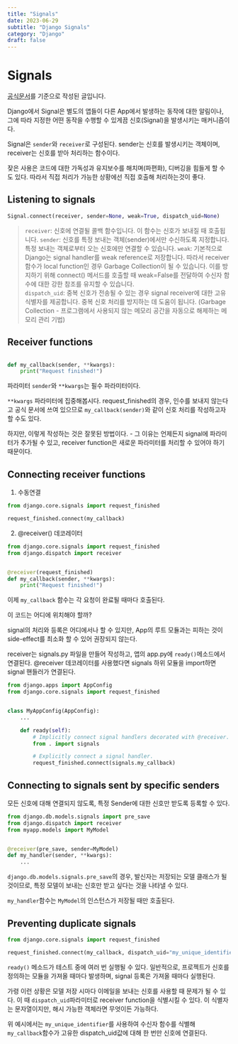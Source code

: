 ```yaml
---
title: "Signals"
date: 2023-06-29
subtitle: "Django Signals"
category: "Django"
draft: false
---
```


# Signals

[공식문서](https://docs.djangoproject.com/en/4.2/topics/signals/)를 기준으로 작성된 글입니다.

Django에서 Signal은 별도의 앱들이 다른 App에서 발생하는 동작에 대한 알림이나, 그에 따라 지정한 어떤 동작을 수행할 수 있게끔 신호(Signal)을 발생시키는 매커니즘이다.

Signal은 `sender`와 `receiver`로 구성된다. sender는 신호를 발생시키는 객체이며, receiver는 신호를 받아 처리하는 함수이다.

잦은 사용은 코드에 대한 가독성과 유지보수를 해치며(파편화), 디버깅을 힘들게 할 수도 있다. 따라서 직접 처리가 가능한 상황에선 직접 호출해 처리하는것이 좋다.

## Listening to signals

```python
Signal.connect(receiver, sender=None, weak=True, dispatch_uid=None)
```

> `receiver`: 신호에 연결될 콜백 함수입니다. 이 함수는 신호가 보내질 때 호출됩니다.
> `sender`: 신호를 특정 보내는 객체(sender)에서만 수신하도록 지정합니다. 특정 보내는 객체로부터 오는 신호에만 연결할 수 있습니다.
> `weak`: 기본적으로 Django는 signal handler를 weak reference로 저장합니다. 따라서 receiver 함수가 local function인 경우 Garbage Collection이 될 수 있습니다. 이를 방지하기 위해 connect() 메서드를 호출할 때 weak=False를 전달하여 수신자 함수에 대한 강한 참조를 유지할 수 있습니다.  
> `dispatch_uid`: 중복 신호가 전송될 수 있는 경우 signal receiver에 대한 고유 식별자를 제공합니다. 중복 신호 처리를 방지하는 데 도움이 됩니다.
> (Garbage Collection - 프로그램에서 사용되지 않는 메모리 공간을 자동으로 해제하는 메모리 관리 기법)

## Receiver functions

```python

def my_callback(sender, **kwargs):
    print("Request finished!")
```

파라미터 `sender`와 `**kwargs`는 필수 파라미터이다.

`**kwargs` 파라미터에 집중해봅시다. request_finished의 경우, 인수를 보내지 않는다고 공식 문서에 쓰여 있으므로 `my_callback(sender)`와 같이 신호 처리를 작성하고자 할 수도 있다.

하지만, 이렇게 작성하는 것은 잘못된 방법이다. - 그 이유는 언제든지 signal에 파라미터가 추가될 수 있고, receiver function은 새로운 파라미터를 처리할 수 있어야 하기 때문이다.

## Connecting receiver functions

1. 수동연결

```python
from django.core.signals import request_finished

request_finished.connect(my_callback)
```

2. @receiver() 데코레이터

```python
from django.core.signals import request_finished
from django.dispatch import receiver


@receiver(request_finished)
def my_callback(sender, **kwargs):
    print("Request finished!")
```

이제 `my_callback` 함수는 각 요청이 완료될 때마다 호출된다.

이 코드는 어디에 위치해야 할까?

signal의 처리와 등록은 어디에서나 할 수 있지만, App의 루트 모듈과는 피하는 것이 side-effect를 최소화 할 수 있어 권장되지 않는다.

receiver는 signals.py 파일을 만들어 작성하고, 앱의 app.py에 `ready()`메소드에서 연결된다. @receiver 데코레이터를 사용했다면 signals 하위 모듈을 import하면 signal 핸들러가 연결된다.

```python
from django.apps import AppConfig
from django.core.signals import request_finished


class MyAppConfig(AppConfig):
    ...

    def ready(self):
        # Implicitly connect signal handlers decorated with @receiver.
        from . import signals

        # Explicitly connect a signal handler.
        request_finished.connect(signals.my_callback)
```

## Connecting to signals sent by specific senders

모든 신호에 대해 연결되지 않도록, 특정 Sender에 대한 신호만 받도록 등록할 수 있다.

```python
from django.db.models.signals import pre_save
from django.dispatch import receiver
from myapp.models import MyModel


@receiver(pre_save, sender=MyModel)
def my_handler(sender, **kwargs):
    ...
```

`django.db.models.signals.pre_save`의 경우, 발신자는 저장되는 모델 클래스가 될 것이므로, 특정 모델이 보내는 신호만 받고 싶다는 것을 나타낼 수 있다.

`my_handler`함수는 `MyModel`의 인스턴스가 저장될 때만 호출된다.

## Preventing duplicate signals

```python
from django.core.signals import request_finished

request_finished.connect(my_callback, dispatch_uid="my_unique_identifier")
```

`ready()` 메소드가 테스트 중에 여러 번 실행될 수 있다. 일반적으로, 프로젝트가 신호를 정의하는 모듈을 가져올 때마다 발생하며, signal 등록은 가져올 때마다 실행된다.

가령 이런 상황은 모델 저장 시마다 이메일을 보내는 신호를 사용할 때 문제가 될 수 있다. 이 때 `dispatch_uid`파라미터로 receiver function을 식별시킬 수 있다. 이 식별자는 문자열이지만, 해시 가능한 객체라면 무엇이든 가능하다.

위 예시에서는 `my_unique_identifier`를 사용하여 수신자 함수를 식별해 `my_callback`함수가 고유한 dispatch_uid값에 대해 한 번만 신호에 연결된다.
